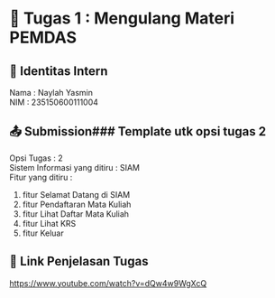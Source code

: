 # 📁 Tugas 1 : Mengulang Materi PEMDAS

## 👤 Identitas Intern
Nama : Naylah Yasmin             
NIM  : 235150600111004

## 📤 Submission### Template utk opsi tugas 2
Opsi Tugas : 2            
Sistem Informasi yang ditiru : SIAM              
Fitur yang ditiru :                   
1. fitur Selamat Datang di SIAM
2. fitur Pendaftaran Mata Kuliah
3. fitur Lihat Daftar Mata Kuliah
4. fitur Lihat KRS
5. fitur Keluar

## 🔗 Link Penjelasan Tugas

https://www.youtube.com/watch?v=dQw4w9WgXcQ
